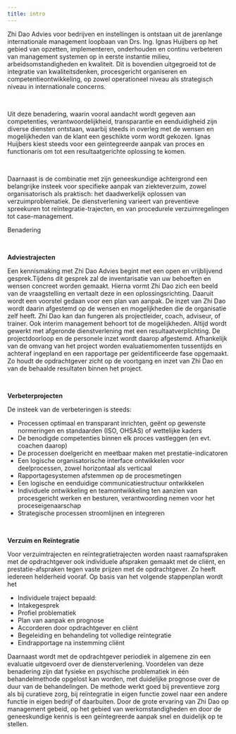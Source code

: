 ```yaml
---
title: intro
---
```


Zhi Dao Advies voor bedrijven en instellingen is ontstaan uit de jarenlange internationale management loopbaan van Drs. Ing. Ignas Huijbers op het gebied van opzetten, implementeren, onderhouden en continu verbeteren van management systemen op in eerste instantie milieu, arbeidsomstandigheden en kwaliteit. Dit is bovendien uitgegroeid tot de integratie van kwaliteitsdenken, procesgericht organiseren en competentieontwikkeling, op zowel operationeel niveau als strategisch niveau in internationale concerns.

&nbsp;

Uit deze benadering, waarin vooral aandacht wordt gegeven aan competenties, verantwoordelijkheid, transparantie en eenduidigheid zijn diverse diensten ontstaan, waarbij steeds in overleg met de wensen en mogelijkheden van de klant een geschikte vorm wordt gekozen. Ignas Huijbers kiest steeds voor een geïntegreerde aanpak van proces en functionaris om tot een resultaatgerichte oplossing te komen.

&nbsp;

Daarnaast is de combinatie met zijn geneeskundige achtergrond een belangrijke insteek voor specifieke aanpak van ziekteverzuim, zowel organisatorisch als praktisch: het daadwerkelijk oplossen van verzuimproblematiek. De dienstverlening varieert van preventieve spreekuren tot reïntegratie-trajecten, en van procedurele verzuimregelingen tot case-management.

Benadering

&nbsp;

**Adviestrajecten**

Een kennismaking met Zhi Dao Advies begint met een open en vrijblijvend gesprek.Tijdens dit gesprek zal de inventarisatie van uw behoeften en wensen concreet worden gemaakt. Hierna vormt Zhi Dao zich een beeld van de vraagstelling en vertaalt deze in een oplossingsrichting. Daaruit wordt een voorstel gedaan voor een plan van aanpak. De inzet van Zhi Dao wordt daarin afgestemd op de wensen en mogelijkheden die de organisatie zelf heeft. Zhi Dao kan dan fungeren als projectleider, coach, adviseur, of trainer. Ook interim management behoort tot de mogelijkheden. Altijd wordt gewerkt met afgeronde dienstverlening met een resultaatverplichting. De projectdoorloop en de personele inzet wordt daarop afgestemd.
Afhankelijk van de omvang van het project worden evaluatiemomenten tussentijds en achteraf ingepland en een rapportage per geïdentificeerde fase opgemaakt. Zo houdt de opdrachtgever zicht op de voortgang en inzet van Zhi Dao en van de behaalde resultaten binnen het project.

&nbsp;

**Verbeterprojecten**

De insteek van de verbeteringen is steeds:
 * Processen optimaal en transparant inrichten, geënt op gewenste normeringen en standaarden (ISO, OHSAS) of wettelijke kaders 
 * De benodigde competenties binnen elk proces vastleggen (en evt. coachen daarop) 
 * De processen doelgericht en meetbaar maken met prestatie-indicatoren 
 * Een logische organisatorische interface ontwikkelen voor deelprocessen, zowel horizontaal als verticaal 
 * Rapportagesystemen afstemmen op de procesmetingen 
 * Een logische en eenduidige communicatiestructuur ontwikkelen 
 * Individuele ontwikkeling en teamontwikkeling ten aanzien van procesgericht werken en besturen, verantwoording nemen voor het proceseigenaarschap 
 * Strategische processen stroomlijnen en integreren

&nbsp;

**Verzuim en Reïntegratie**

Voor verzuimtrajecten en reïntegratietrajecten worden naast raamafspraken met de opdrachtgever ook individuele afspraken gemaakt met de cliënt, en prestatie-afspraken tegen vaste prijzen met de opdrachtgever. Zo heeft iedereen helderheid vooraf. Op basis van het volgende stappenplan wordt het 
 * Individuele traject bepaald:
 * Intakegesprek 
 * Profiel problematiek 
 * Plan van aanpak en prognose 
 * Accorderen door opdrachtgever en cliënt 
 * Begeleiding en behandeling tot volledige reïntegratie 
 * Eindrapportage na instemming cliënt

Daarnaast wordt met de opdrachtgever periodiek in algemene zin een evaluatie uitgevoerd over de diensterverlening.
Voordelen van deze benadering zijn dat fysieke en psychische problematiek in één behandelmethode opgelost kan worden, met duidelijke prognose over de duur van de behandelingen. De methode werkt goed bij preventieve zorg als bij curatieve zorg, bij reïntegratie in eigen functie zowel naar een andere functie in eigen bedrijf of daarbuiten. 
Door de grote ervaring van Zhi Dao op management gebeid, op het gebied van werkomstandigheden en door de geneeskundige kennis is een geïntegreerde aanpak snel en duidelijk op te stellen.